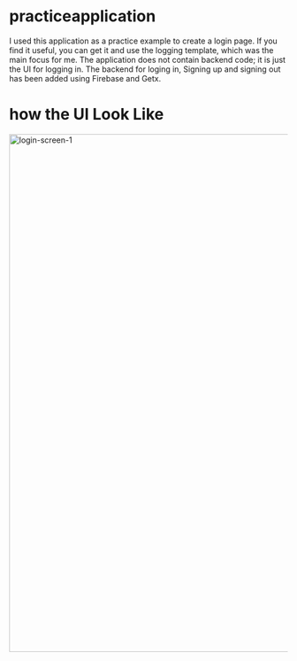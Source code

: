

# practiceapplication

I used this application as a practice example to create a login page.
If you find it useful, you can get it and use the logging template, which was the main focus for me.
The application does not contain backend code; it is just the UI for logging in.
The backend for loging in, Signing up and signing out has been added using Firebase and Getx. 

# how the UI Look Like
<img width="935" alt="login-screen-1" src="https://github.com/musondaAlexander/Flutter_Templates/assets/74776587/f74df6b4-d038-488b-ac11-4b769cd47bd7">
